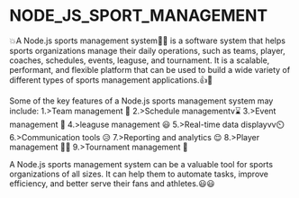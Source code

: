 # NODE_JS_SPORT_MANAGEMENT

💥A Node.js sports management system🤾‍♂️ is a software system that helps sports organizations manage their daily operations, such as teams, player, coaches, schedules, events, leaguse, and tournament. It is a scalable, performant, and flexible platform that can be used to build a wide variety of different types of sports management applications.👍🤝

Some of the key features of a Node.js sports management system may include:
1.>Team management 🫠
2.>Schedule managementv⌛
3.>Event management 🌃
4.>leaguse management 😃
5.>Real-time data displayvv⏲️
6.>Communication tools 😥
7.>Reporting and analytics 😌
8.>Player management 🤾‍♂️
9.>Tournament management 🎯

A Node.js sports management system can be a valuable tool for sports organizations of all sizes. It can help them to automate tasks, improve efficiency, and better serve their fans and athletes.😃😃
